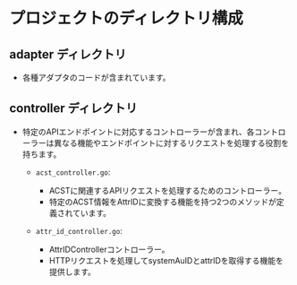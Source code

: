 # プロジェクトのディレクトリ構成

## adapter ディレクトリ

- 各種アダプタのコードが含まれています。

## controller ディレクトリ

- 特定のAPIエンドポイントに対応するコントローラーが含まれ、各コントローラーは異なる機能やエンドポイントに対するリクエストを処理する役割を持ちます。

  - `acst_controller.go`: 
    - ACSTに関連するAPIリクエストを処理するためのコントローラー。
    - 特定のACST情報をAttrIDに変換する機能を持つ2つのメソッドが定義されています。

  - `attr_id_controller.go`: 
    - AttrIDControllerコントローラー。
    - HTTPリクエストを処理してsystemAuIDとattrIDを取得する機能を提供します。